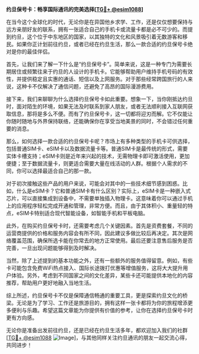 **约旦保号卡：畅享国际通讯的完美选择[[TG💪+ @esim1088](https://t.me/s/esim1088)]**

在当今这个全球化的时代，无论你是在异国他乡求学、工作，还是仅仅想要保持与远方亲朋好友的联系，拥有一张适合自己的手机卡或流量卡都是必不可少的。而提到约旦，这个位于中东地区的国家，以其独特的文化和风景吸引着无数游客和移民。如果你正计划前往约旦，或者已经在约旦生活，那么一款合适的约旦保号卡绝对是你的最佳伴侣。

首先，让我们来了解一下什么是“约旦保号卡”。简单来说，这是一种专门为需要长期居住或频繁往来于约旦的人设计的手机卡。它能够帮助用户维持手机号码的有效性，并提供稳定且实惠的通话、短信以及上网服务。对于那些经常跨国旅行的人来说，这种卡不仅解决了通信问题，还避免了高昂的国际漫游费用。

接下来，我们来聊聊为什么选择约旦保号卡如此重要。想象一下，当你刚抵达约旦时，面对陌生的环境，如果无法及时联系到家人朋友，或者无法顺利接入互联网获取信息，那将是多么不便。而有了约旦保号卡，这一切都将迎刃而解。它不仅能让你随时随地与外界保持联络，还能确保你在享受当地美景的同时，不会错过任何重要的消息。

那么，如何选择一款合适的约旦保号卡呢？市场上有多种类型的手机卡可供选择，包括普通SIM卡、eSIM卡以及数据流量卡等。普通SIM卡是最传统的形式，需要实体卡槽支持；eSIM卡则是近年来兴起的技术，无需物理卡即可激活使用，更加便捷；至于数据流量卡，则更适合需要大量在线活动的人群。根据个人需求的不同，你可以选择最适合自己的那一款。

对于初次接触这些产品的用户来说，可能会对其中的一些技术细节感到困惑。比如，什么是eSIM卡？它和普通SIM卡有什么区别？实际上，eSIM卡是一种嵌入式芯片，可以直接集成到设备中，不需要单独插入物理卡。这意味着你可以通过手机上的应用程序轻松完成开通和管理，非常方便。而且，由于其体积小、重量轻的特点，eSIM卡特别适合现代智能设备，如智能手机和平板电脑。

此外，在购买约旦保号卡时，还需要考虑几个关键因素。首先是资费套餐，不同的运营商提供的价格和服务内容会有所不同，因此建议多做比较后再决定。其次是网络覆盖范围，确保所选卡能在你常去的地方正常使用。最后还要注意售后服务是否完善，一旦出现问题能够得到及时解决。

当然，除了上述提到的基本功能之外，还有一些额外的服务值得留意。例如，有些卡可能包含免费WiFi热点接入、国际长途拨打优惠等增值服务，这将大大提升用户体验。另外，考虑到不同国家之间的文化差异，某些卡还可能提供本地化的内容推荐，帮助用户更好地融入当地生活。

综上所述，约旦保号卡不仅是保障通信畅通的重要工具，更是探索约旦文化的桥梁。无论是为了学习、工作还是旅游目的，拥有这样一张卡都将为你的旅程增添更多便利与乐趣。希望这篇文章能为你提供有价值的参考，让你在选择约旦保号卡时更有方向感。

无论你是准备出发前往约旦，还是已经在约旦生活多年，都欢迎加入我们的社群[[TG💪+ @esim1088](https://t.me/s/esim1088) ![Image](https://i.postimg.cc/4NQfJmqS/Snipaste-2025-05-13-00-14-12.png)]，与其他同样关注约旦通讯的朋友一起交流心得，共同进步！